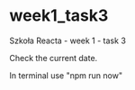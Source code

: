 # week1_task3
Szkoła Reacta - week 1 - task 3

Check the current date.

In terminal use "npm run now"
